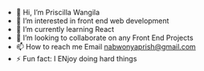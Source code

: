 - 👋 Hi, I’m Priscilla Wangila
- 👀 I’m interested in front end web development
- 🌱 I’m currently learning React
- 💞️ I’m looking to collaborate on any Front End Projects
- 📫 How to reach me Email nabwonyaprish@gmail.com
- ⚡ Fun fact: I ENjoy doing hard things

<!---
WangilaPrish/WangilaPrish is a ✨ special ✨ repository because its `README.md` (this file) appears on your GitHub profile.
You can click the Preview link to take a look at your changes.
--->
